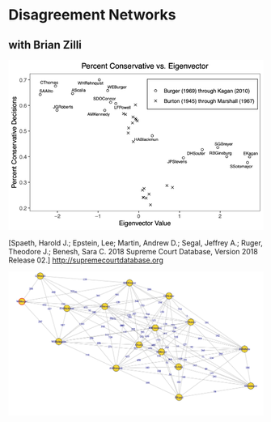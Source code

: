 Disagreement Networks
==========

## with Brian Zilli

![](new_plot.png)<!-- -->

[Spaeth, Harold J.; Epstein, Lee; Martin, Andrew D.; Segal, Jeffrey A.; Ruger, Theodore J.; Benesh, Sara C. 2018 Supreme Court Database, Version 2018 Release 02.] http://supremecourtdatabase.org




![](graphDS.png)<!-- -->

